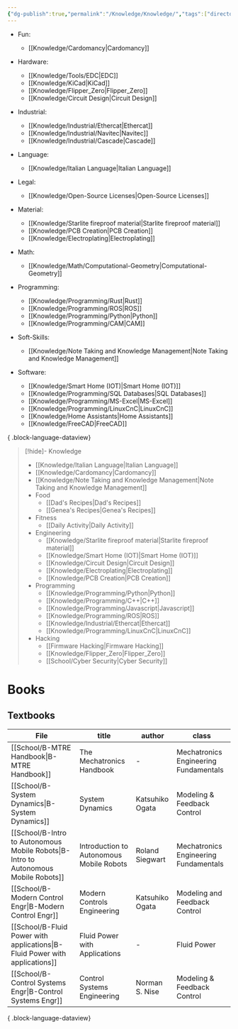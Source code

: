 ```yaml
---
{"dg-publish":true,"permalink":"/Knowledge/Knowledge/","tags":["directory"]}
---
```



 
- Fun: 
    - [[Knowledge/Cardomancy\|Cardomancy]]

- Hardware: 
    - [[Knowledge/Tools/EDC\|EDC]]
    - [[Knowledge/KiCad\|KiCad]]
    - [[Knowledge/Flipper_Zero\|Flipper_Zero]]
    - [[Knowledge/Circuit Design\|Circuit Design]]

- Industrial: 
    - [[Knowledge/Industrial/Ethercat\|Ethercat]]
    - [[Knowledge/Industrial/Navitec\|Navitec]]
    - [[Knowledge/Industrial/Cascade\|Cascade]]

- Language: 
    - [[Knowledge/Italian Language\|Italian Language]]

- Legal: 
    - [[Knowledge/Open-Source Licenses\|Open-Source Licenses]]

- Material: 
    - [[Knowledge/Starlite fireproof material\|Starlite fireproof material]]
    - [[Knowledge/PCB Creation\|PCB Creation]]
    - [[Knowledge/Electroplating\|Electroplating]]

- Math: 
    - [[Knowledge/Math/Computational-Geometry\|Computational-Geometry]]

- Programming: 
    - [[Knowledge/Programming/Rust\|Rust]]
    - [[Knowledge/Programming/ROS\|ROS]]
    - [[Knowledge/Programming/Python\|Python]]
    - [[Knowledge/Programming/CAM\|CAM]]

- Soft-Skills: 
    - [[Knowledge/Note Taking and Knowledge Management\|Note Taking and Knowledge Management]]

- Software: 
    - [[Knowledge/Smart Home (IOT)\|Smart Home (IOT)]]
    - [[Knowledge/Programming/SQL Databases\|SQL Databases]]
    - [[Knowledge/Programming/MS-Excel\|MS-Excel]]
    - [[Knowledge/Programming/LinuxCnC\|LinuxCnC]]
    - [[Knowledge/Home Assistants\|Home Assistants]]
    - [[Knowledge/FreeCAD\|FreeCAD]]


{ .block-language-dataview}

> [!hide]- Knowledge
> - [[Knowledge/Italian Language\|Italian Language]]
> - [[Knowledge/Cardomancy\|Cardomancy]]
> - [[Knowledge/Note Taking and Knowledge Management\|Note Taking and Knowledge Management]]
> - Food
> 	- [[Dad's Recipes\|Dad's Recipes]]
> 	- [[Genea's Recipes\|Genea's Recipes]]
> - Fitness
> 	- [[Daily Activity\|Daily Activity]]
> - Engineering
> 	- [[Knowledge/Starlite fireproof material\|Starlite fireproof material]]
> 	- [[Knowledge/Smart Home (IOT)\|Smart Home (IOT)]] 
> 	- [[Knowledge/Circuit Design\|Circuit Design]] 
> 	- [[Knowledge/Electroplating\|Electroplating]] 
> 	- [[Knowledge/PCB Creation\|PCB Creation]] 
> - Programming
> 	- [[Knowledge/Programming/Python\|Python]] 
> 	- [[Knowledge/Programming/C++\|C++]]
> 	- [[Knowledge/Programming/Javascript\|Javascript]]
> 	- [[Knowledge/Programming/ROS\|ROS]] 
> 	- [[Knowledge/Industrial/Ethercat\|Ethercat]]  
> 	- [[Knowledge/Programming/LinuxCnC\|LinuxCnC]] 
> - Hacking 
> 	- [[Firmware Hacking\|Firmware Hacking]]
> 	- [[Knowledge/Flipper_Zero\|Flipper_Zero]] 
> 	- [[School/Cyber Security\|Cyber Security]]

# Books 

## Textbooks
| File                                                                                   | title                                    | author          | class                                 |
| -------------------------------------------------------------------------------------- | ---------------------------------------- | --------------- | ------------------------------------- |
| [[School/B-MTRE Handbook\|B-MTRE Handbook]]                                         | The Mechatronics Handbook                | \-              | Mechatronics Engineering Fundamentals |
| [[School/B-System Dynamics\|B-System Dynamics]]                                     | System Dynamics                          | Katsuhiko Ogata | Modeling & Feedback Control           |
| [[School/B-Intro to Autonomous Mobile Robots\|B-Intro to Autonomous Mobile Robots]] | Introduction to Autonomous Mobile Robots | Roland Siegwart | Mechatronics Engineering Fundamentals |
| [[School/B-Modern Control Engr\|B-Modern Control Engr]]                             | Modern Controls Engineering              | Katsuhiko Ogata | Modeling and Feedback Control         |
| [[School/B-Fluid Power with applications\|B-Fluid Power with applications]]         | Fluid Power with Applications            | \-              | Fluid Power                           |
| [[School/B-Control Systems Engr\|B-Control Systems Engr]]                           | Control Systems Engineering              | Norman S. Nise  | Modeling & Feedback Control           |

{ .block-language-dataview}



